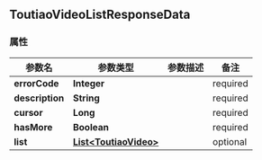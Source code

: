 <a name="ToutiaoVideoListResponseData"></a>
## ToutiaoVideoListResponseData
### 属性
参数名 | 参数类型 | 参数描述 | 备注
------------ | ------------- | ------------- | -------------
**errorCode** | **Integer** |  |  required 
**description** | **String** |  |  required 
**cursor** | **Long** |  |  required 
**hasMore** | **Boolean** |  |  required 
**list** | [**List&lt;ToutiaoVideo&gt;**](#ToutiaoVideo) |  |  optional





<markdown src="./ToutiaoVideo.md"/>
